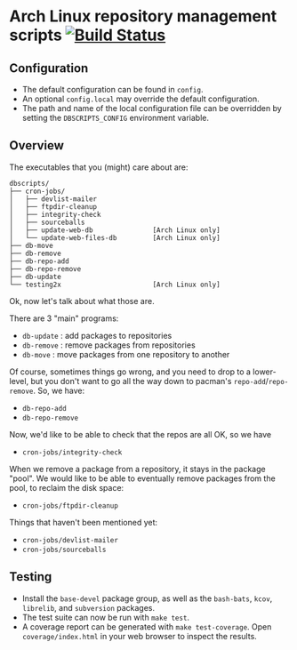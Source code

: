 # Arch Linux repository management scripts [![Build Status](https://travis-ci.org/archlinux/dbscripts.svg?branch=master)](https://travis-ci.org/archlinux/dbscripts)
## Configuration
* The default configuration can be found in `config`.
* An optional `config.local` may override the default configuration.
* The path and name of the local configuration file can be overridden by setting the `DBSCRIPTS_CONFIG` environment variable.
## Overview
The executables that you (might) care about are:

    dbscripts/
    ├── cron-jobs/
    │   ├── devlist-mailer
    │   ├── ftpdir-cleanup
    │   ├── integrity-check
    │   ├── sourceballs
    │   ├── update-web-db               [Arch Linux only]
    │   └── update-web-files-db         [Arch Linux only]
    ├── db-move
    ├── db-remove
    ├── db-repo-add
    ├── db-repo-remove
    ├── db-update
    └── testing2x                       [Arch Linux only]

Ok, now let's talk about what those are.

There are 3 "main" programs:

 - `db-update` : add packages to repositories
 - `db-remove` : remove packages from repositories
 - `db-move`   : move packages from one repository to another

Of course, sometimes things go wrong, and you need to drop to a
lower-level, but you don't want to go all the way down to pacman's
`repo-add`/`repo-remove`.  So, we have:

 - `db-repo-add`
 - `db-repo-remove`

Now, we'd like to be able to check that the repos are all OK, so we
have

 - `cron-jobs/integrity-check`

When we remove a package from a repository, it stays in the package
"pool".  We would like to be able to eventually remove packages from
the pool, to reclaim the disk space:

 - `cron-jobs/ftpdir-cleanup`

Things that haven't been mentioned yet:

 - `cron-jobs/devlist-mailer`
 - `cron-jobs/sourceballs`
## Testing
* Install the `base-devel` package group, as well as the `bash-bats`, `kcov`, `librelib`, and `subversion` packages.
* The test suite can now be run with `make test`.
* A coverage report can be generated with `make test-coverage`. Open `coverage/index.html` in your web browser to inspect the results.
